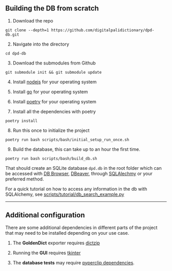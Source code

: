 
## Building the DB from scratch
1. Download the repo

```shell
git clone --depth=1 https://github.com/digitalpalidictionary/dpd-db.git
```

2. Navigate into the directory

```shell
cd dpd-db
```

3. Download the submodules from Github

```shell
git submodule init && git submodule update
```

4. Install [nodejs](https://nodejs.org/en/download) for your operating system

5. Install [go](https://go.dev/doc/install) for your operating system

6. Install [poetry](https://python-poetry.org/docs/) for your operating system

7. Install all the dependencies with poetry

```shell
poetry install
```

8. Run this once to initialize the project

```shell
poetry run bash scripts/bash/initial_setup_run_once.sh
```

9. Build the database, this can take up to an hour the first time.

```shell
poetry run bash scripts/bash/build_db.sh
```

That should create an SQLite database `dpd.db` in the root folder which can be accessed with [DB Browser](https://sqlitebrowser.org/), [DBeaver](https://dbeaver.io/), through [SQLAlechmy](https://www.sqlalchemy.org/) or your preferred method.

For a quick tutorial on how to access any information in the db with SQLAlchemy, see [scripts/tutorial/db_search_example.py](scripts/tutorial/db_search_example.py)

---

## Additional configuration

There are some additional dependencies in different parts of the project that may need to be installed depending on your use case.

1. The __GoldenDict__ exporter requires [dictzip](https://linux-packages.com/ubuntu-24-04/package/dictzip)

2. Running the __GUI__ requires [tkinter](https://www.pythonguis.com/installation/install-tkinter-linux/)

3. The __database tests__ may require [pyperclip dependencies](https://pyperclip.readthedocs.io/en/latest/index.html#not-implemented-error).